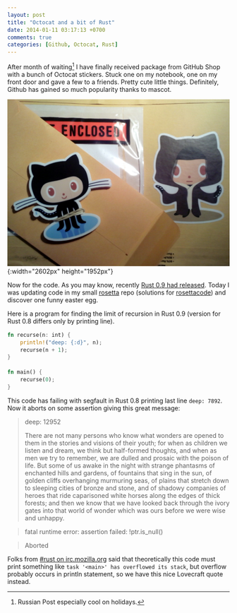 ```yaml
---
layout: post
title: "Octocat and a bit of Rust"
date: 2014-01-11 03:17:13 +0700
comments: true
categories: [Github, Octocat, Rust]
---
```

After month of waiting[^1] I have finally received package from GitHub Shop with
a bunch of Octocat stickers. Stuck one on my notebook, one on my front door and
gave a few to a friends. Pretty cute little things. Definitely, Github has gained
so much popularity thanks to mascot.

![Octocats](/assets/images/octocats.jpeg){:width="2602px" height="1952px"}

Now for the code. As you may know, recently [Rust 0.9 had released](http://www.rust-lang.org/).
Today I was updating code in my small
[rosetta](https://github.com/JIghtuse/rosetta) repo (solutions for
[rosettacode](http://rosettacode.org/)) and discover one funny easter egg.

Here is a program for finding the limit of recursion in Rust 0.9 (version for
Rust 0.8 differs only by printing line).
```rust
fn recurse(n: int) {
    println!("deep: {:d}", n);
    recurse(n + 1);
}
 
fn main() {
    recurse(0);
}
```
This code has failing with segfault in Rust 0.8 printing last line `deep: 7892`.
Now it aborts on some assertion giving this great message:

>deep: 12952
>
>
>There are not many persons who know what wonders are opened to them in the
>stories and visions of their youth; for when as children we listen and dream,
>we think but half-formed thoughts, and when as men we try to remember, we are
>dulled and prosaic with the poison of life. But some of us awake in the night
>with strange phantasms of enchanted hills and gardens, of fountains that sing
>in the sun, of golden cliffs overhanging murmuring seas, of plains that stretch
>down to sleeping cities of bronze and stone, and of shadowy companies of heroes
>that ride caparisoned white horses along the edges of thick forests; and then
>we know that we have looked back through the ivory gates into that world of
>wonder which was ours before we were wise and unhappy.

>fatal runtime error:  assertion failed: !ptr.is_null()

>Aborted

Folks from [#rust on irc.mozilla.org](http://chat.mibbit.com/?server=irc.mozilla.org&channel=%23rust)
said that theoretically this code must print something like
`task '<main>' has overflowed its stack`, but overflow probably occurs in
println statement, so we have this nice Lovecraft quote instead.

[^1]: Russian Post especially cool on holidays.

